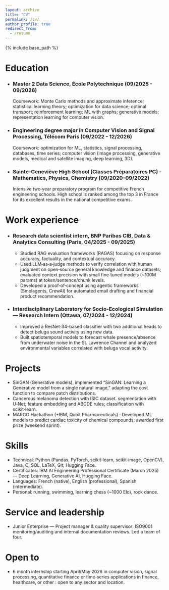 ```yaml
---
layout: archive
title: "CV"
permalink: /cv/
author_profile: true
redirect_from:
  - /resume
---
```

{% include base_path %}

Education
======
- ### Master 2 Data Science, École Polytechnique (09/2025 - 09/2026)  
  Coursework: Monte Carlo methods and approximate inference; statistical learning theory; optimization for data science; optimal transport; reinforcement learning; ML with graphs; generative models; representation learning for computer vision.
- ### Engineering degree major in Computer Vision and Signal Processing, Télécom Paris (09/2022 - 12/2026)  
  Coursework: optimization for ML, statistics, signal processing, databases, time series; computer vision (image processing, generative models, medical and satellite imaging, deep learning, 3D).
- ### Sainte‑Geneviève High School (Classes Préparatoires PC) - Mathematics, Physics, Chemistry (09/2020–09/2022)  
  Intensive two‑year preparatory program for competitive French engineering schools.
  High school is ranked among the top 3 in France for its excellent results in the national competitive exams.

Work experience
======
- ### Research data scientist intern, BNP Paribas CIB, Data & Analytics Consulting (Paris, 04/2025 - 09/2025)  
  - Studied RAG evaluation frameworks (RAGAS) focusing on response accuracy, factuality, and contextual accuracy.
  - Used LLM‑as‑a‑judge methods to verify correlation with human judgment on open‑source general knowledge and finance datasets; evaluated context precision with small fine‑tuned models (~100M params) at token/sentence/chunk levels.
  - Developed a proof‑of‑concept using agentic frameworks (Smolagents, CrewAI) for automated email drafting and financial product recommendation.

- ### Interdisciplinary Laboratory for Socio‑Ecological Simulation — Research Intern (Ottawa, 07/2024 - 12/2024)  
  - Improved a ResNet‑34–based classifier with two additional heads to detect beluga sound activity using new data.
  - Built spatiotemporal models to forecast whale presence/absence from underwater noise in the St. Lawrence Channel and analyzed environmental variables correlated with beluga vocal activity.

Projects
======
- SinGAN (Generative models), implemented “SinGAN: Learning a Generative model from a single natural image,” adapting the cost function to compare patch distributions.
- Cancerous melanoma detection with ISIC dataset. segmentation with U‑Net; feature embedding and ABCDE rules; classification with scikit‑learn.
- MARGO Hackathon (+IBM, Qubit Pharmaceuticals) : Developed ML models to predict cardiac toxicity of chemical compounds; awarded first prize (weekend sprint).

Skills
======
- Technical: Python (Pandas, PyTorch, scikit‑learn, scikit‑image, OpenCV), Java, C, SQL, LaTeX, Git; Hugging Face.
- Certificates: IBM AI Engineering Professional Certificate (March 2025) — Deep Learning, Generative AI, Hugging Face.
- Languages: French (native), English (professional), Spanish (intermediate).
- Personal: running, swimming, learning chess (~1000 Elo), rock dance.

Service and leadership
======
- Junior Enterprise — Project manager & quality supervisor: ISO9001 monitoring/auditing and internal documentation reviews. Led a team of four.

Open to
======
- 6 month internship starting April/May 2026 in computer vision, signal processing, quantitative finance or time‑series applications in finance, healthcare, or other : open to any sector and location.